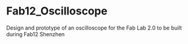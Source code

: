 # Fab12_Oscilloscope

Design and prototype of an oscilloscope for the Fab Lab 2.0 to be built during Fab12 Shenzhen
